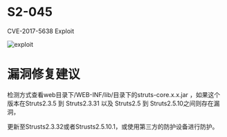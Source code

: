 # S2-045
CVE-2017-5638 Exploit

![exploit](https://raw.githubusercontent.com/BearcatMao/S2-045/master/exploit.png)

# 漏洞修复建议

检测方式查看web目录下/WEB-INF/lib/目录下的struts-core.x.x.jar ，如果这个版本在Struts2.3.5 到 Struts2.3.31 以及 Struts2.5 到 Struts2.5.10之间则存在漏洞，

更新至Strusts2.3.32或者Strusts2.5.10.1，或使用第三方的防护设备进行防护。
